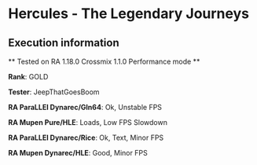 # Hercules - The Legendary Journeys 

## Execution information


** Tested on RA 1.18.0 Crossmix 1.1.0 Performance mode **


**Rank**: GOLD


**Tester**: JeepThatGoesBoom



**RA ParaLLEl Dynarec/Gln64**: Ok, Unstable FPS


**RA Mupen Pure/HLE**: Loads, Low FPS Slowdown


**RA ParaLLEl Dynarec/Rice**: Ok, Text, Minor FPS


**RA Mupen Dynarec/HLE**: Good, Minor FPS